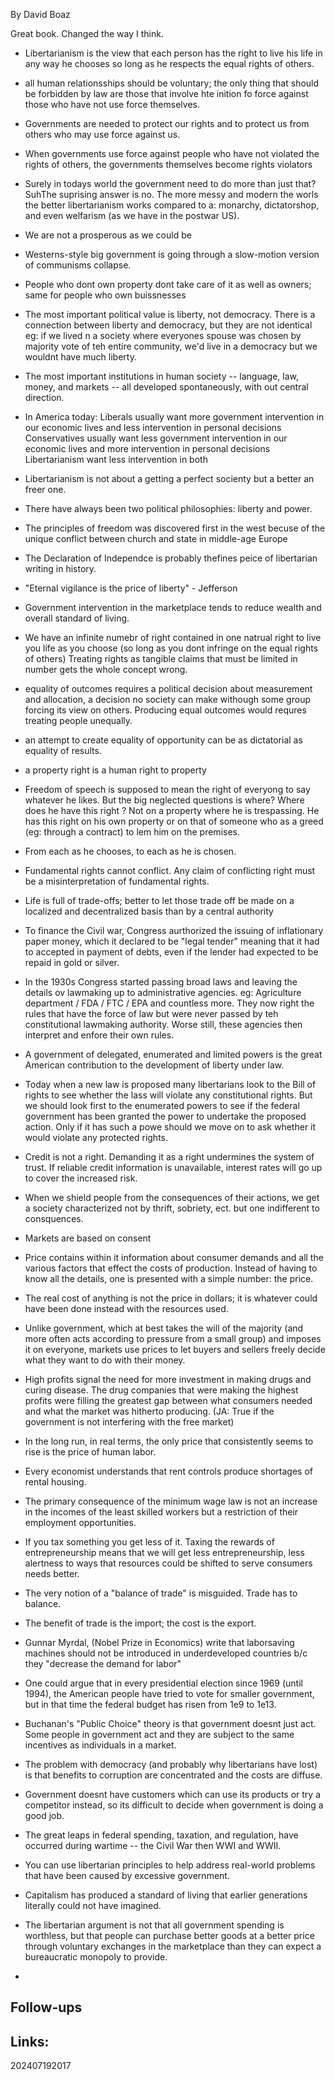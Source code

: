 By David Boaz

Great book. Changed the way I think.

- Libertarianism is the view that each person has the right to live his life in any way he chooses so long as he respects the equal rights of others.

- all human relationsships should be voluntary; the only thing that should be forbidden by law are those that involve hte inition fo force against those who have not use force themselves.

- Governments are needed to protect our rights and to protect us from others who may use force against us.

- When governments use force against people who have not violated the rights of others, the governments themselves become rights violators

- Surely in todays world the government need to do more than just that?
  SuhThe suprising answer is no. The more messy and modern the worls the better libertarianism works compared to a: monarchy, dictatorshop, and even welfarism (as we have in the postwar US). 

- We are not a prosperous as we could be

- Westerns-style big government is going through a slow-motion version of communisms collapse.

- People who dont own property dont take care of it as well as owners; same for people who own buissnesses

- The most important political value is liberty, not democracy. 
  There is a connection between liberty and democracy, but they are not identical
  eg: if we lived n a society where everyones spouse was chosen by majority vote of teh entire community,
	  we'd live in a democracy but we wouldnt have much liberty.
	  
- The most important institutions in human society -- language, law, money, and markets -- all developed spontaneously, with out central direction.

- In America today: 
  Liberals usually want more government intervention in our economic lives and less intervention in personal decisions
  Conservatives usually want less government intervention in our economic lives and more intervention in personal decisions
  Libertarianism want less intervention in both
  
- Libertarianism is not about a getting a perfect socienty but a better an freer one.

- There have always been two political philosophies: liberty and power.

- The principles of freedom was discovered first in the west becuse of the unique conflict between church and state in middle-age Europe
  
- The Declaration of Independce is probably thefines peice of libertarian writing in history. 

- "Eternal vigilance is the price of liberty" - Jefferson

- Government intervention in the marketplace tends to reduce wealth and overall standard of living.

- We have an infinite numebr of right contained in one natrual right to live you life as you choose (so long as you dont infringe on the equal rights of others)
  Treating rights as tangible claims that must be limited in number gets the whole concept wrong.
  
- equality of outcomes requires a political decision about measurement and allocation, a decision no society can make withough some group forcing its view on others.
  Producing equal outcomes would requres treating people unequally.
  
- an attempt to create equality of opportunity can be as dictatorial as equality of results.

- a property right is a human right to property

- Freedom of speech is supposed to mean the right of everyong to say whatever he likes. But the big neglected questions is where?
  Where does he have this right ? Not on a property where he is trespassing.  He has this right on his own property or on that of someone who as a greed (eg: through a contract) to lem him on the premises.
  
- From each as he chooses, to each as he is chosen.

- Fundamental rights cannot conflict. Any claim of conflicting right must be a misinterpretation of fundamental rights.

- Life is full of trade-offs; better to let those trade off be made on a localized and decentralized basis than by a central authority

- To finance the Civil war, Congress aurthorized the issuing of inflationary paper money, which it declared to be "legal tender" meaning that it had to accepted in payment of debts, even if the lender had expected to be repaid in gold or silver.

- In the 1930s Congress started passing broad laws and leaving the details ov lawmaking up to administrative agencies. eg: Agriculture department / FDA / FTC / EPA and countless more.
  They now right the rules that have the force of law but were never passed by teh constitutional lawmaking authority.
  Worse still, these agencies then interpret and enfore their own rules. 
  
- A government of delegated, enumerated and limited powers is the great American contribution to the development of liberty under law.

- Today when a new law is proposed many libertarians look to the Bill of rights to see whether the lass will violate any constitutional rights. 
  But we should look first to the enumerated powers to see if the federal government has been granted the power to undertake the proposed action.
  Only if it has such a powe should we move on to ask whether it would violate any protected rights.

- Credit is not a right. 
  Demanding it as a right undermines the system of trust.
  If reliable credit information is unavailable, interest rates will go up to cover the increased risk.
  
- When we shield people from the consequences of their actions, we get a society characterized not by thrift, sobriety, ect. but one indifferent to consquences.

- Markets are based on consent

- Price contains within it information about consumer demands and all the various factors that effect the costs of production. 
  Instead of having to know all the details, one is presented with a simple number: the price.
  
- The real cost of anything is not the price in dollars; it is whatever could have been done instead with the resources used.

- Unlike government, which at best takes the will of the majority (and more often acts according to pressure from a small group) and imposes it on everyone, markets use prices to let buyers and sellers freely decide what they want to do with their money.

- High profits signal the need for more investment in making drugs and curing disease. 
  The drug companies that were making the highest profits were filling the greatest gap between what consumers needed and what the market was hitherto producing.
  (JA: True if the government is not interfering with the free market)
  
- In the long run, in real terms, the only price that consistently seems to rise is the price of human labor. 
  
- Every economist understands that rent controls produce shortages of rental housing.

- The primary consequence of the minimum wage law is not an increase in the incomes of the least skilled workers but a restriction of their employment opportunities.

- If you tax something you get less of it. Taxing the rewards of entrepreneurship means that we will get less entrepreneurship, less alertness to ways that resources could be shifted to serve consumers needs better.

- The very notion of a "balance of trade" is misguided. Trade has to balance.

- The benefit of trade is the import; the cost is the export.

- Gunnar Myrdal, (Nobel Prize in Economics) write that laborsaving machines should not be introduced in underdeveloped countries b/c they "decrease the demand for labor"

- One could argue that in every presidential election since 1969 (until 1994), the American people have tried to vote for smaller government, but in that time the federal budget has risen from 1e9 to 1e13.

- Buchanan's "Public Choice" theory is that government doesnt just act. Some people in government act and they are subject to the same incentives as individuals in a market.

- The problem with democracy (and probably why libertarians have lost) is that benefits to corruption are concentrated and the costs are diffuse.

- Government doesnt have customers which can use its products or try a competitor instead, so its difficult to decide when government is doing a good job.

- The great leaps in federal spending, taxation, and regulation, have occurred during wartime -- the Civil War then WWI and WWII.

- You can use libertarian principles to help address real-world problems that have been caused by excessive government.

- Capitalism has produced a standard of living that earlier generations literally could not have imagined.

- The libertarian argument is not that all government spending is worthless, but that people can purchase better goods at a better price through voluntary exchanges in the marketplace than they can expect a bureaucratic monopoly to provide.

- 


## Follow-ups


## Links: 



202407192017
